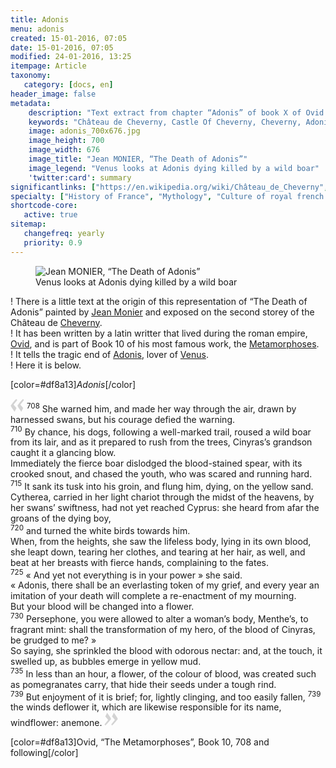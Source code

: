```yaml
---
title: Adonis 
menu: adonis
created: 15-01-2016, 07:05
date: 15-01-2016, 07:05
modified: 24-01-2016, 13:25
itempage: Article
taxonomy:
   category: [docs, en]
header_image: false
metadata:
    description: "Text extract from chapter “Adonis” of book X of Ovid's Metamorphoses and used by painter Jean MONIER to realise the canvas representing “The Death of Adonis” exposed in the second storey of the Château de Cheverny"
    keywords: "Château de Cheverny, Castle Of Cheverny, Cheverny, Adonis, The Death of Adonis, Ovid, The Metamorphoses, Jean MONIER, La Mort d'Adonis"
    image: adonis_700x676.jpg
    image_height: 700
    image_width: 676
    image_title: "Jean MONIER, “The Death of Adonis”"
    image_legend: "Venus looks at Adonis dying killed by a wild boar"
    'twitter:card': summary
significantlinks: ["https://en.wikipedia.org/wiki/Château_de_Cheverny", "https://en.wikipedia.org/wiki/Ovid", "https://en.wikipedia.org/wiki/Metamorphoses", "https://en.wikipedia.org/wiki/Jean_Monier", "https://en.wikipedia.org/wiki/Adonis", "https://en.wikipedia.org/wiki/Venus_(mythology)"]
specialty: ["History of France", "Mythology", "Culture of royal french court", "Litterature of the Roman Empire", "Roman Imperial Litterature", "Château de Cheverny", "Castle Of Cheverny", "Cheverny", "Adonis", "The Death of Adonis", "La Mort d'Adonis", "Jean MONIER", "Ovid", "The Metamorphoses", "Metamorphoses"]
shortcode-core:
   active: true
sitemap:
   changefreq: yearly
   priority: 0.9
---
```

<figure><picture>
<source sizes="(max-width: 767px) 98vw, 52vw" srcset="
/user/sites/docs/pages/01.home/03.chateaux-de-la-loire/03.cheverny/01.adonis/adonis-280.webp 280w,
/user/sites/docs/pages/01.home/03.chateaux-de-la-loire/03.cheverny/01.adonis/adonis-380.webp 380w,
/user/sites/docs/pages/01.home/03.chateaux-de-la-loire/03.cheverny/01.adonis/adonis-480.webp 480w,
/user/sites/docs/pages/01.home/03.chateaux-de-la-loire/03.cheverny/01.adonis/adonis-640.webp 640w,
/user/sites/docs/pages/01.home/03.chateaux-de-la-loire/03.cheverny/01.adonis/adonis_700x676.webp 700w" type="image/webp"  />
<img src="/user/sites/docs/pages/01.home/03.chateaux-de-la-loire/02.chenonceau/01.diane/diane_700x1050.jpg" alt="Jean MONIER, “The Death of Adonis”" title="Jean MONIER, “The Death of Adonis”" class="class-diane-img"
sizes="(max-width: 767px) 98vw, (min-width: 959px) 50vw, 86vw"
srcset="
/user/sites/docs/pages/01.home/03.chateaux-de-la-loire/03.cheverny/01.adonis/adonis-280.jpg 280w,
/user/sites/docs/pages/01.home/03.chateaux-de-la-loire/03.cheverny/01.adonis/adonis-380.jpg 380w,
/user/sites/docs/pages/01.home/03.chateaux-de-la-loire/03.cheverny/01.adonis/adonis-480.jpg 480w,
/user/sites/docs/pages/01.home/03.chateaux-de-la-loire/03.cheverny/01.adonis/adonis-640.jpg 640w,
/user/sites/docs/pages/01.home/03.chateaux-de-la-loire/03.cheverny/01.adonis/adonis_700x676.jpg 700w"
>
</picture><figcaption>Venus looks at Adonis dying killed by a wild boar</figcaption></figure>

! There is a little text at the origin of this representation of “The Death of Adonis” painted by [Jean Monier][4] and exposed on the second storey of the Château de [Cheverny][1].  
! It has been written by a latin writter that lived during the roman empire, [Ovid][2], and is part of Book 10 of his most famous work, the [Metamorphoses][3].  
! It tells the tragic end of [Adonis][5], lover of [Venus][6].  
! Here it is below.

[color=#df8a13]*Adonis*[/color]  

<span><svg xmlns="http://www.w3.org/2000/svg" width="22px" height="22px" viewBox="0 0 78 78" fill="lightgrey" opacity="1"><path d="M76.5 9.0009L57.0898 32.605c-.88226 1.10283-.88226 1.54397-.88226 1.76454 0 1.10286 1.76455 3.30857 2.8674 4.632l13.0167 14.99877L61.50123 74.9545 50.4727 59.51456c-2.87047-3.97028-10.80793-15.88413-10.80793-19.19267 0-1.76458.6617-2.4263 6.6171-9.7051C60.8395 12.74754 63.04522 10.98297 70.98575 3.0455L76.5 9.00092zm-38.16172 0L18.9281 32.605c-.88228 1.10283-.88228 1.54397-.88228 1.76454 0 1.10286 1.76457 3.30857 2.86742 4.632L33.92688 54.0003 23.3395 74.9545 12.30793 59.51456C9.44053 55.54428 1.5 43.63043 1.5 40.3219c0-1.76458.6617-2.4263 6.6171-9.7051C22.67475 12.74754 24.88043 10.98297 32.82097 3.0455l5.51732 5.9554z"/></svg></span>
<sup>708</sup> 
She warned him, and made her way through the air, drawn by harnessed swans, but his courage defied the warning.  
<sup>710</sup> 
By chance, his dogs, following a well-marked trail, roused a wild boar from its lair, and as it prepared to rush from the trees, Cinyras’s grandson caught it a glancing blow.  
Immediately the fierce boar dislodged the blood-stained spear, with its crooked snout, and chased the youth, who was scared and running hard.  
<sup>715</sup> 
It sank its tusk into his groin, and flung him, dying, on the yellow sand.  
Cytherea, carried in her light chariot through the midst of the heavens, by her swans’ swiftness, had not yet reached Cyprus: she heard from afar the groans of the dying boy,  
<sup>720</sup> 
and turned the white birds towards him.  
When, from the heights, she saw the lifeless body, lying in its own blood, she leapt down, tearing her clothes, and tearing at her hair, as well, and beat at her breasts with fierce hands, complaining to the fates.  
<sup>725</sup> 
« And yet not everything is in your power » she said.  
« Adonis, there shall be an everlasting token of my grief, and every year an imitation of your death will complete a re-enactment of my mourning.  
But your blood will be changed into a flower.  
<sup>730</sup> 
Persephone, you were allowed to alter a woman’s body, Menthe’s, to fragrant mint: shall the transformation of my hero, of the blood of Cinyras, be grudged to me? »  
So saying, she sprinkled the blood with odorous nectar: and, at the touch, it swelled up, as bubbles emerge in yellow mud.  
<sup>735</sup> 
In less than an hour, a flower, of the colour of blood, was created such as pomegranates carry, that hide their seeds under a tough rind.  
<sup>739</sup> 
But enjoyment of it is brief; for, lightly clinging, and too easily fallen, <sup>739</sup> the winds deflower it, which are likewise responsible for its name, windflower: anemone. <span><svg xmlns="http://www.w3.org/2000/svg" width="22px" height="22px" viewBox="0 0 78 78" fill="lightgrey" opacity="1"><path d="M1.5 68.9991L20.9102 45.395c.88226-1.10283.88226-1.54397.88226-1.76454 0-1.10286-1.76455-3.30857-2.8674-4.632L5.90836 23.9997 16.49877 3.0455 27.5273 18.48544c2.87047 3.97028 10.80793 15.88413 10.80793 19.19267 0 1.76458-.6617 2.4263-6.6171 9.7051C17.1605 65.25246 14.95478 67.01703 7.01425 74.9545L1.5 68.99908zm38.16172 0L59.0719 45.395c.88228-1.10283.88228-1.54397.88228-1.76454 0-1.10286-1.76457-3.30857-2.86742-4.632L44.07312 23.9997 54.6605 3.0455l11.03157 15.43992C68.55947 22.45572 76.5 34.36957 76.5 37.6781c0 1.76458-.6617 2.4263-6.6171 9.7051C55.32526 65.25246 53.11957 67.01703 45.17904 74.9545l-5.51732-5.9554z"/></svg></span>

[color=#df8a13]Ovid, “The Metamorphoses”, Book 10, 708 and following[/color]  

[1]: https://en.wikipedia.org/wiki/Ch%C3%A2teau_de_Cheverny "https://en.wikipedia.org/wiki/Château_de_Cheverny"
[2]: https://en.wikipedia.org/wiki/Ovid "https://en.wikipedia.org/wiki/Ovid"
[3]: https://en.wikipedia.org/wiki/Metamorphoses "https://en.wikipedia.org/wiki/Metamorphoses"
[4]: https://en.wikipedia.org/wiki/Jean_Monier "https://en.wikipedia.org/wiki/Jean MONIER"
[5]: https://en.wikipedia.org/wiki/Adonis "https://en.wikipedia.org/wiki/Adonis"
[6]: https://en.wikipedia.org/wiki/Venus_(mythology) "https://en.wikipedia.org/wiki/Venus"